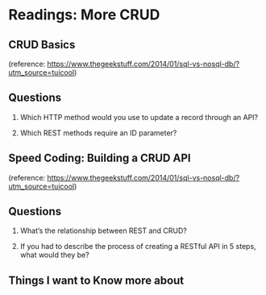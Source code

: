 # Readings: More CRUD

## CRUD Basics


(reference: https://www.thegeekstuff.com/2014/01/sql-vs-nosql-db/?utm_source=tuicool)
## Questions 

1. Which HTTP method would you use to update a record through an API?

2. Which REST methods require an ID parameter?

## Speed Coding: Building a CRUD API 


(reference: https://www.thegeekstuff.com/2014/01/sql-vs-nosql-db/?utm_source=tuicool)
## Questions

1. What’s the relationship between REST and CRUD?

2. If you had to describe the process of creating a RESTful API in 5 steps, what would they be?

## Things I want to Know more about 